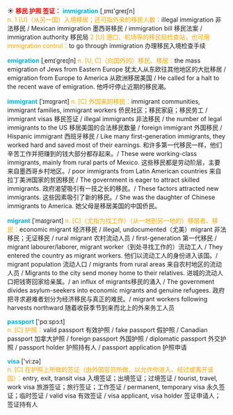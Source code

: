 ☀ <font color="red">**移民 护照 签证：**</font>
<font color="sky blue">**immigration**</font> [͵ɪmɪ'ɡreɪʃn]  
<font color="orange">n. 1 [U]（从另一国）入境移居；还可指外来的移民人数：</font>illegal immigration 非法移民 / Mexican immigration 墨西哥移民 / immigration bill 移民法案 / immigration authority 移民局 <font color="orange">2 [U] 港口、机场等的移民局检查站，也可用immigration control：</font>to go through immigration 办理移民入境检查手续
           
<font color="sky blue">**emigration**</font> [ˌemɪˈgreɪʃn]
<font color="orange">n. [U, C]（向国外的）移民、移居：</font>the mass emigration of Jews from Eastern Europe 犹太人从东欧往其他地区的大批移居 / emigration from Europe to America 从欧洲移居美国 / He called for a halt to the recent wave of emigration. 他呼吁停止近期的移民潮。
           
<font color="sky blue">**immigrant**</font> [ˈɪmɪgrənt]
<font color="orange">n. [C] 外国来的移民：</font>immigrant communities, immigrant families, immigrant workers 侨民社区；移民家庭；移民劳工 / immigrant visas 移民签证 / illegal immigrants 非法移民 / the number of legal immigrants to the US 移居美国的合法移民数量 / foreign immigrant 外国移民 / Hispanic immigrant 西班牙移民 / Like many first-generation immigrants, they worked hard and saved most of their earnings. 和许多第一代移民一样，他们辛苦工作并把赚到的钱大部分都存起来。/ These were working-class immigrants, mainly from rural parts of Mexico. 这些移民都是劳动阶层，主要来自墨西哥乡村地区。/ poor immigrants from Latin American countries 来自拉丁美洲国家的贫困移民 / The government is eager to attract skilled immigrants. 政府渴望吸引有一技之长的移民。/ These factors attracted new immigrants. 这些因素吸引了新的移民。/ She was the daughter of Chinese immigrants to America. 她父母是移居美国的中国侨民。
           
<font color="sky blue">**migrant**</font> [ˈmaɪgrənt]
<font color="orange">n. [C]（尤指为找工作）（从一地到另一地的）移居者、移民：</font>economic migrant 经济移民 / illegal, undocumented（尤美）migrant 非法移民；无证移民 / rural migrant 农村流动人员 / first-generation 第一代移民 / migrant labourer/laborer, migrant worker（到处寻找工作的）流动工人 / They entered the country as migrant workers. 他们以流动工人的身份进入该国。/ migrant population 流动人口 / migrants from rural areas 来自农村地区的流动人员 / Migrants to the city send money home to their relatives. 进城的流动人口把钱寄回家给亲属。/ an influx of migrants移民的涌入 / The government divides asylum-seekers into economic migrants and genuine refugees. 政府把寻求避难者划分为经济移民与真正的难民。/ migrant workers following harvests northward 随着收获季节到来而北上的外来务工人员
           
<font color="sky blue">**passport**</font> ['pɑːspɔ:t]  
<font color="orange">n. [C] 护照：</font>valid passport 有效护照 / fake passport 假护照 / Canadian passport 加拿大护照 / foreign passport 外国护照 / diplomatic passport 外交护照 / passport holder 护照持有人 / passport application 护照申请 

<font color="sky blue">**visa**</font> ['vi:zə]  
<font color="orange">n. [C] 在护照上所做的签证（由外国官员所做，以允许你进入、经过或离开该国）：</font>entry, exit, transit visa 入境签证；出境签证；过境签证 / tourist, travel, work visa 旅游签证；旅行签证；工作签证 / permanent, temporary visa 永久签证；临时签证 / valid visa 有效签证 / visa applicant, visa holder 签证申请人；签证持有人

